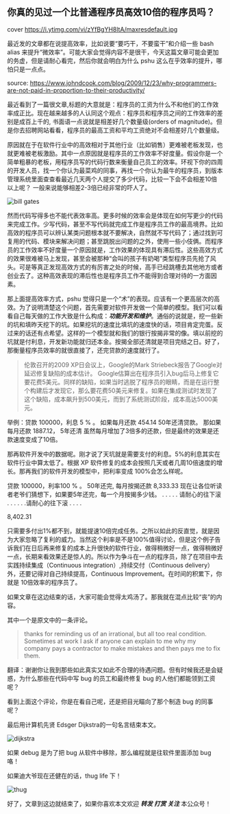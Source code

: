 你真的见过一个比普通程序员高效10倍的程序员吗？
---
cover https://i.ytimg.com/vi/zYfBgYH8ltA/maxresdefault.jpg

最近发的文章都在说提高效率，比如说要“要巧干，不要蛮干”和介绍一些 bash alias 来提升“微效率”。可能大家会觉得内容不是很干，今天这篇文章可能会更加的务虚，但是请耐心看完，然后你就会明白为什么 pshu 这么在乎效率的提升，哪怕只是一点点。
 
source: https://www.johndcook.com/blog/2009/12/23/why-programmers-are-not-paid-in-proportion-to-their-productivity/  

最近看到了一篇很文章,标题的大意就是：程序员的工资为什么不和他们的工作效率成正比。现在越来越多的人认同这个观点：程序员和程序员之间的工作效率的差别是成百上千的, 书面语一点说就是相差好几个数量级(orders of magnitude)。但是你去招聘网站看看，程序员的最高工资和平均工资绝对不会相差好几个数量级。

原因就在于在软件行业中的高效相对于其他行业（比如销售）更难被老板发现，也就更难被老板激励。其中一点原因就是程序员的工作效率不好度量。假设你是一个简单粗暴的老板，用程序员写的代码行数来衡量自己员工的效率。环视下你的四周的开发人员，找一个你认为最菜鸡的同事，再找一个你认为最牛的程序员，到版本管理系统里面查查看最近几天两个人提交了多少代码，比较一下会不会相差10倍以上呢？ 一般来说能够相差2-3倍已经非常的吓人了。

![bill gates](http://cdn2.51ulong.com/18-9-28/41682812.jpg)

然而代码写得多也不能代表效率高。更多时候的效率会是体现在如何写更少的代码来完成工作。少写代码，甚至不写代码就完成工作是程序员工作的最高境界。比如高效的程序员可以辨认某类问题根本就不要解决，自然就不写代码了；通过找到可复用的代码、模块来解决问题；甚至跳脱出问题的之外，使用一些小伎俩。而程序员的工作效率不好度量一个原因就是，工作效果的体现具有滞后性。这些高效方式的效果很难被马上发现，甚至会被那种“会叫的孩子有奶喝”类型程序员先抢了风头。可是等真正发现高效方式的有厉害之处的时候，高手已经跳槽去其他地方或者创业去了。这种高效表现的滞后性也是程序员工作不能得到合理对待的一方面因素。

那上面提高效率方式，pshu 觉得只是一个“术”的表现。应该有一个更高层次的高效。为了说明清楚这个问题，首先需要对软件开发做一个简单的模型。我们可以看看自己每天做的工作大致是什么构成：***功能开发和维护***。通俗的说就是，挖一些新的坑和填昨天挖下的坑。如果挖坑的速度比填坑的速度快的话，项目肯定完蛋。反过来的话还有点希望。这样的一个模型就和我们的银行按揭非常的像。填以前挖的坑就是付利息，开发新功能就归还本金。按揭全部还清就是项目完结之日。好了，那衡量程序员效率的就很直接了，还完贷款的速度就行了。


 >伦敦召开的2009 XP日会议上，Google的Mark Striebeck报告了Google对延迟修复缺陷的成本估计。
>Google估算出在程序员引入bug后马上修复它要花费5美元。同样的缺陷，如果当时逃脱了程序员的眼睛，而是在运行整个构建后才发现它，那么要花费50美元来修复。如果在集成测试时发现了这个缺陷，成本飙升到500美元，而到了系统测试阶段，成本高达5000美元。


举例：贷款 100000，利息 5 % 。
如果每月还款 454.14 50年还清贷款。
那如果每月还款 1887.12， 5年还清
虽然每月增加了3倍多的还款，但是最终的效果是还款速度变成了10倍。

那再软件开发中的数据呢。刚才说了天坑就是需要支付的利息。5%的利息其实在软件行业中算太低了。根据 XP 软件修复的成本会按照几天或者几周10倍速度的增长。那再我们的软件开发的模型中，把利率变成 100%会怎么样呢。

贷款 100000，利率100 % 。
50年还完, 每月按揭还款 8,333.33
现在让各位听读者老爷们猜想下，如果要5年还完，每一个月按揭多少钱。
.
.
.
.
.
请耐心的往下滚
.
.
.
.
.
.请耐心的往下滚
.
.
.
.

8,402.31

只需要多付出1%都不到，就能提速10倍完成任务。之所以如此的反直觉，就是因为大家忽略了复利的威力。当然这个利率是不是100%值得讨论，但是这个例子告诉我们在日后再来修复的成本上升很快的软件行业，做得稍微好一点，做得稍微好一点，长期来看效果还是惊人的。所以作为争斗在一点的程序员，除了在项目中去实践持续集成（Continuous integration）,持续交付（Continuous delivery）外，还要记得对自己持续提高，Continuous Improvement。在时间的积累下，你就是 10倍效率的程序员了。


如果文章在这边结束的话，大家可能会觉得太鸡汤了。那我就在混点比较“丧”的内容。

其中一个是原文中的一条评论。

> thanks for reminding us of an irrational, but all too real condition. Sometimes at work I ask if anyone can explain to me why my company pays a contractor to make mistakes and then pays me to fix them.  

翻译：谢谢你让我到那些如此真实又如此不合理的待遇问题。但有时候我还是会疑惑，为什么那些在代码中写 bug 的员工和最终修复 bug 的人他们都能领到工资呢？

看到上面这个评论，你是在看自己呢，还是把目光瞄向了那个制造 bug 的同事呢？

最后用计算机先贤 Edsger Dijkstra的一句名言结束本文。

![dijkstra](http://cdn2.51ulong.com/18-11-3/62865378.jpg)

如果 debug 是为了把 bug 从软件中移除，那么编程就是往软件里面添加 bug 咯！

如果迪大爷现在还健在的话，thug life 下！

![thug](http://cdn2.51ulong.com/18-11-3/66701198.jpg)

好了，文章到这边就结束了，如果你喜欢本文欢迎 ***转发 打赏 关注*** 本公众号！

<!--stackedit_data:
eyJoaXN0b3J5IjpbNzA0OTU2ODQwLDI3NDY0OTczMCwxNTg1Mj
Q3MzI2LDEwNDk0MDQzMDIsMTg2MjI1OTcxNiwtODU5MzgwNTAw
LDYzMTY4ODg0MiwxNTk5Njk2Nzk5LDg3ODcxNDk0OSwxNzQwND
QxOTkwLC01OTUxMzY3NTEsMTEyMTAxNDAxNSwtNjc5NTI5MTMw
LC0xNTgxODU2NTMwLDE3NDk2NTg4MzMsMTMxMDcwODgzMiwtMT
Y4NzM1NDgwLDEwMzk4MjcwMTcsMzkzMTI2MzExLC0xNjI0MzI0
MDM1XX0=
-->
